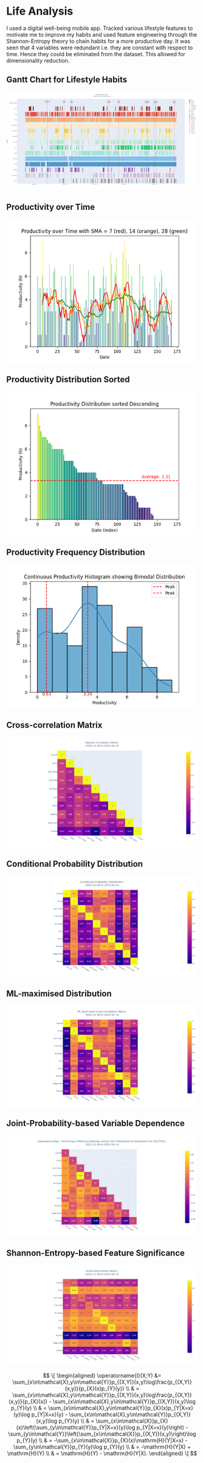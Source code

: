 # Life Analysis
I used a digital well-being mobile app. Tracked various lifestyle features to motivate me to improve my habits and used feature engineering through the Shannon-Entropy theory to chain habits for a more productive day. It was seen that 4 variables were redundant i.e. they are constant with respect to time. Hence they could be eliminated from the dataset. This allowed for dimensionality reduction.

## Gantt Chart for Lifestyle Habits
![screenshot](Images/HabitsGanttChart.png)

## Productivity over Time
![screenshot](Images/RollingProductivity.png)

## Productivity Distribution Sorted
![screenshot](Images/ProductivitySorted.png)

## Productivity Frequency Distribution
![screenshot](Images/ProductivityKDE.png)

## Cross-correlation Matrix
![screenshot](Images/PlotPearson.png)

## Conditional Probability Distribution
![screenshot](Images/PlotCondProb.png)

## ML-maximised Distribution
![screenshot](Images/PlotMLMax.png)

## Joint-Probability-based Variable Dependence
![screenshot](Images/PlotFeatureDep.png)

## Shannon-Entropy-based Feature Significance
![screenshot](Images/PlotMI.png)

$$
\[
\begin{aligned}
\operatorname{I}(X;Y) &= \sum_{x\in\mathcal{X},y\in\mathcal{Y}}p_{(X,Y)}(x,y)\log\frac{p_{(X,Y)}(x,y)}{p_{X}(x)p_{Y}(y)} \\
& = \sum_{x\in\mathcal{X},y\in\mathcal{Y}}p_{(X,Y)}(x,y)\log\frac{p_{(X,Y)}(x,y)}{p_{X}(x)} - \sum_{x\in\mathcal{X},y\in\mathcal{Y}}p_{(X,Y)}(x,y)\log p_{Y}(y) \\
& = \sum_{x\in\mathcal{X},y\in\mathcal{Y}}p_{X}(x)p_{Y|X=x}(y)\log p_{Y|X=x}(y) - \sum_{x\in\mathcal{X},y\in\mathcal{Y}}p_{(X,Y)}(x,y)\log p_{Y}(y) \\
& = \sum_{x\in\mathcal{X}}p_{X}(x)\left(\sum_{y\in\mathcal{Y}}p_{Y|X=x}(y)\log p_{Y|X=x}(y)\right) - \sum_{y\in\mathcal{Y}}\left(\sum_{x\in\mathcal{X}}p_{(X,Y)}(x,y)\right)\log p_{Y}(y) \\
& = -\sum_{x\in\mathcal{X}}p_{X}(x)\mathrm{H}(Y|X=x) - \sum_{y\in\mathcal{Y}}p_{Y}(y)\log p_{Y}(y) \\
& = -\mathrm{H}(Y|X) + \mathrm{H}(Y) \\
& = \mathrm{H}(Y) - \mathrm{H}(Y|X).
\end{aligned}
\]
$$


